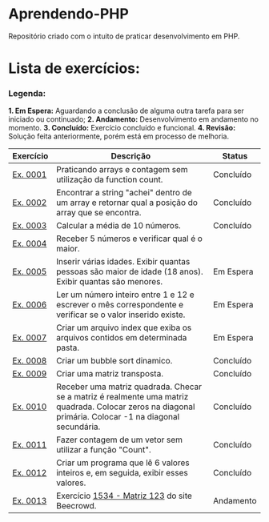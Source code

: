 # Aprendendo-PHP
Repositório criado com o intuito de praticar desenvolvimento em PHP.

# Lista de exercícios:

### Legenda:
**1. Em Espera:** Aguardando a conclusão de alguma outra tarefa para ser iniciado ou continuado;
**2. Andamento:** Desenvolvimento em andamento no momento.
**3. Concluído:** Exercício concluído e funcional.
**4. Revisão:** Solução feita anteriormente, porém está em processo de melhoria.

**Exercício**     | **Descrição**     | **Status**     
--------------|---------------|--------------
[Ex. 0001](https://github.com/damiaojr91/Aprendendo-PHP/blob/main/exercicios/exercicio_01.php) | Praticando arrays e contagem sem utilização da function count. | Concluído
[Ex. 0002](https://github.com/damiaojr91/Aprendendo-PHP/blob/main/exercicios/exercicio_02.php) | Encontrar a string "achei" dentro de um array e retornar qual a posição do array que se encontra. | Concluído
[Ex. 0003](https://github.com/damiaojr91/Aprendendo-PHP/blob/main/exercicios/exercicio_03.php) | Calcular a média de 10 números. | Concluído
[Ex. 0004](https://github.com/damiaojr91/Aprendendo-PHP/blob/main/exercicios/exercicio_04.php) | Receber 5 números e verificar qual é o maior.
[Ex. 0005](https://github.com/damiaojr91/Aprendendo-PHP/blob/main/exercicios/exercicio_05.php) | Inserir várias idades. Exibir quantas pessoas são maior de idade (18 anos). Exibir quantas são menores. | Em Espera
[Ex. 0006](https://github.com/damiaojr91/Aprendendo-PHP/blob/main/exercicios/exercicio_06.php) | Ler um número inteiro entre 1 e 12 e escrever o mês correspondente e verificar se o valor inserido existe. | Em Espera
[Ex. 0007](https://github.com/damiaojr91/Aprendendo-PHP/blob/main/exercicios/exercicio_07.php) | Criar um arquivo index que exiba os arquivos contidos em determinada pasta. | Em Espera
[Ex. 0008](https://github.com/damiaojr91/Aprendendo-PHP/blob/main/exercicios/exercicio_08.php) | Criar um bubble sort dinamico. | Concluído
[Ex. 0009](https://github.com/damiaojr91/Aprendendo-PHP/blob/main/exercicios/exercicio_09.php) | Criar uma matriz transposta. | Concluído
[Ex. 0010](https://github.com/damiaojr91/Aprendendo-PHP/blob/main/exercicios/exercicio_10.php) | Receber uma matriz quadrada. Checar se a matriz é realmente uma matriz quadrada. Colocar zeros na diagonal primária. Colocar -1 na diagonal secundária. | Concluído
[Ex. 0011]() | Fazer contagem de um vetor sem utilizar a função "Count". | Concluído
[Ex. 0012]() | Criar um programa que lê 6 valores inteiros e, em seguida, exibir esses valores. | Concluído
[Ex. 0013]() | Exercício  [1534 - Matriz 123](https://www.beecrowd.com.br/judge/pt/problems/view/1534) do site Beecrowd. | Andamento
